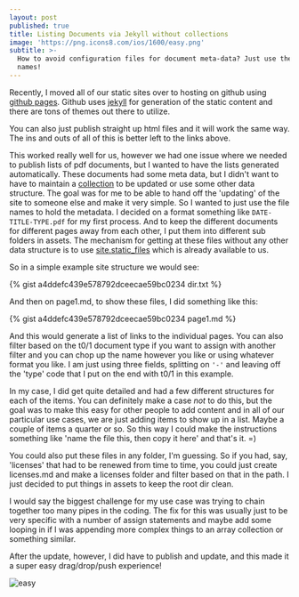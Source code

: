 ```yaml
---
layout: post
published: true
title: Listing Documents via Jekyll without collections
image: 'https://png.icons8.com/ios/1600/easy.png'
subtitle: >-
  How to avoid configuration files for document meta-data? Just use the file
  names!
---
```

Recently, I moved all of our static sites over to hosting on github using [github pages](https://pages.github.com/). Github uses [jekyll](https://jekyllrb.com/docs/home/) for generation of the static content and there are tons of themes out there to utilize.

You can also just publish straight up html files and it will work the same way. The ins and outs of all of this is better left to the links above.

This worked really well for us, however we had one issue where we needed to publish lists of pdf documents, but I wanted to have the lists generated automatically. These documents had some meta data, but I didn't want to have to maintain a [collection](https://jekyllrb.com/docs/collections/) to be updated or use some other data structure. The goal was for me to be able to hand off the 'updating' of the site to someone else and make it very simple. So I wanted to just use the file names to hold the metadata. I decided on a format something like `DATE-TITLE-TYPE.pdf` for my first process. And to keep the different documents for different pages away from each other, I put them into different sub folders in assets. The mechanism for getting at these files without any other data structure is to use [site.static_files](https://jekyllrb.com/docs/static-files/) which is already available to us.

So in a simple example site structure we would see:

{% gist a4ddefc439e578792dceecae59bc0234 dir.txt %}

And then on page1.md, to show these files, I did something like this:

{% gist a4ddefc439e578792dceecae59bc0234 page1.md %}

And this would generate a list of links to the individual pages. You can also filter based on the t0/1 document type if you want to assign with another filter and you can chop up the name however you like or using whatever format you like. I am just using three fields, splitting on `'-'` and leaving off the 'type' code that I put on the end with t0/1 in this example.

In my case, I did get quite detailed and had a few different structures for each of the items. You can definitely make a case *not* to do this, but the goal was to make this easy for other people to add content and in all of our particular use cases, we are just adding items to show up in a list. Maybe a couple of items a quarter or so. So this way I could make the instructions something like 'name the file this, then copy it here' and that's it. =)

You could also put these files in any folder, I'm guessing. So if you had, say, 'licenses' that had to be renewed from time to time, you could just create licenses.md and make a licenses folder and filter based on that in the path. I just decided to put things in assets to keep the root dir clean.

I would say the biggest challenge for my use case was trying to chain together too many pipes in the coding. The fix for this was usually just to be very specific with a number of assign statements and maybe add some looping in if I was appending more complex things to an array collection or something similar.

After the update, however, I did have to publish and update, and this made it a super easy drag/drop/push experience!

![easy](https://static1.squarespace.com/static/564e0683e4b094eaa9d90b4b/t/58ee95a9f7e0abff4db166fb/1492030892939/)